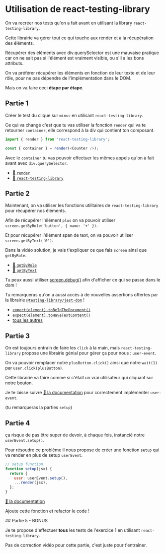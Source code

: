 # Utilisation de react-testing-library

On va recréer nos tests qu'on a fait avant en utilisant la library `react-testing-library`.

Cette librairie va gérer tout ce qui touche aux render et à la récupération des éléments.

Récupérer des éléments avec div.querySelector est une mauvaise pratique car on ne sait pas si l'élément est vraiment visible, ou s'il a les bons attributs.

On va préférer récupérer les éléments en fonction de leur texte et de leur rôle, pour ne
pas dépendre de l'implémentation dans le DOM.

Mais on va faire ceci **étape par étape**.

## Partie 1

Créer le test du clique sur `minus` en utilisant `react-testing-library`.

Ce qui va changé c'est que tu vas utiliser la fonction `render` qui va te retourner `container`, elle correspond à la div qui contient ton composant.

```js
import { render } from 'react-testing-library';

const { container } = render(<Counter />);
```

Avec le `container` tu vas pouvoir effectuer les mêmes appels qu'on à fait
avant avec `div.querySelector`.

- [📖 `render`](https://testing-library.com/docs/react-testing-library/api#render)
- [📖 `react-testing-library`](https://testing-library.com/docs/react-testing-library/intro)

## Partie 2

Maintenant, on va utiliser les fonctions utilitaires de `react-testing-library` pour
récupérer nos éléments.

Afin de récupérer l'élément `plus` on va pouvoir utiliser `screen.getByRole('button', { name: '+' })`.

Et pour récupérer l'élément span de text, on va pouvoir utiliser `screen.getByText('0')`.

Dans la vidéo solution, je vais t'expliquer ce que fais `screen` ainsi que `getByRole`.

- [📖 `getByRole`](https://testing-library.com/docs/queries/byrole)
- [📖 `getByText`](https://testing-library.com/docs/queries/bytext)

Tu peux aussi utiliser [screen.debug()](https://testing-library.com/docs/react-testing-library/api#debug) afin
d'afficher ce qui se passe dans le dom !

Tu remarqueras qu'on a aussi accès à de nouvelles assertions offertes par la librairie [`@testing-library/jest-dom`](`@testing-library/jest-dom/matchers`) !

- [`expect(element).toBeInTheDocument()`](https://github.com/testing-library/jest-dom#tobeinthedocument)
- [`expect(element).toHaveTextContent()`](https://github.com/testing-library/jest-dom#tohavetextcontent)
- [tous les autres](https://github.com/testing-library/jest-dom#custom-matchers)

## Partie 3

On est toujours entrain de faire les `click` à la main, mais `react-testing-library` propose
une librairie génial pour gérer ça pour nous : `user-event`.

On va pouvoir remplacer notre `plusButton.click()` ainsi que notre `wait(1)` par
`user.click(plusButton)`.

Cette librairie va faire comme si c'était un vrai utilisateur qui cliquant sur notre bouton.

Je te laisse suivre [📖 la documentation](https://testing-library.com/docs/user-event/intro/#writing-tests-with-userevent)
pour correctement implémenter `user-event`.

(tu remarqueras la parties `setup`)

## Partie 4

ça risque de pas être super de devoir, à chaque fois, instancié notre `userEvent.setup()`.

Pour résoudre ce problème il nous propose de créer une fonction `setup` qui va render en plus
de setup `userEvent`.

```js
// setup function
function setup(jsx) {
  return {
    user: userEvent.setup(),
    ...render(jsx),
  };
}
```

[📖 la documentation](https://testing-library.com/docs/user-event/intro/#writing-tests-with-userevent)

Ajoute cette fonction et refactor le code !

## Partie 5 - BONUS

Je te propose d'effectuer **tous** les tests de l'exercice 1 en utilisant `react-testing-library`.

Pas de correction vidéo pour cette partie, c'est juste pour t'entraîner.
